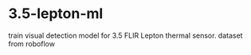 # 3.5-lepton-ml
train visual detection model for 3.5 FLIR Lepton thermal sensor. dataset from roboflow

